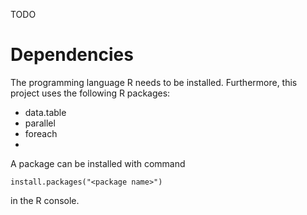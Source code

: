 TODO

# Dependencies

The programming language R needs to be installed.
Furthermore, this project uses the following R packages:

  * data.table
  * parallel
  * foreach
  * 

A package can be installed with command 

```{r}
install.packages("<package name>")
```

in the R console.



